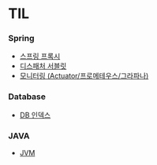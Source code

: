 # TIL

### Spring
- <a href="https://github.com/seogwoojin/TIL/blob/main/spring/Proxy.md">스프링 프록시</a>
- <a href="https://github.com/seogwoojin/TIL/blob/main/spring/Servlet.md">디스패처 서블릿</a>
- <a href="https://github.com/seogwoojin/TIL/blob/main/spring/Monitoring.md"> 모니터링 (Actuator/프로메테우스/그라파나) </a>

### Database
- <a href="https://github.com/seogwoojin/TIL/blob/main/Database/DB_index.md">DB 인덱스</a>

### JAVA
- <a href="https://github.com/seogwoojin/TIL/blob/main/java/JVM.md">JVM</a>
